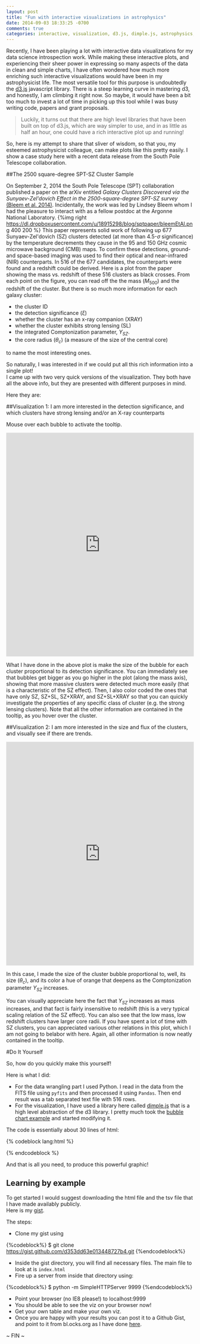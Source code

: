 ```yaml
---
layout: post
title: "Fun with interactive visualizations in astrophysics"
date: 2014-09-03 18:33:25 -0700
comments: true
categories: interactive, visualization, d3.js, dimple.js, astrophysics, pandas
---
```


Recently, I have been playing  a lot with interactive data visualizations for my data science introspection work. While making these interactive plots, and experiencing their sheer power in expressing so many aspects of the data in clean and simple charts, I have often wondered how much more enriching such interactive visualizations would have been in my astrophysicist life. The most versatile tool for this purpose is undoubtedly the [d3.js](http://d3js.org/) javascript library. There is a  steep learning curve in mastering d3, and honestly, I am climbing it right now. So maybe, it would have been a bit  too much to invest a lot of time in picking up this tool while I was busy writing code, papers and grant proposals.  

> Luckily, it turns out that there are high level libraries that have been built on top of d3.js, which are way simpler to use, and in as little as half an hour, one could have a rich interactive plot up and running!  

So, here is my attempt to  share that sliver of wisdom, so that you, my  esteemed astrophysicist colleague, can make plots like this pretty easily. I show a case study here with a recent data release from the South Pole Telescope collaboration. 

 <!--more--> 
 
##The  2500 square-degree SPT-SZ Cluster Sample

On September 2, 2014 the South Pole Telescope (SPT) collaboration published a paper on the arXiv entitled _Galaxy Clusters Discovered via the Sunyaev-Zel'dovich Effect in the 2500-square-degree SPT-SZ survey_ [(Bleem et al. 2014)](http://arxiv.org/abs/1409.0850).  Incidentally, the work was led by Lindsey Bleem  whom I had the pleasure to interact with as  a fellow postdoc at the Argonne National Laboratory. {%img right https://dl.dropboxusercontent.com/u/18915298/blog/sptpaper/bleemEtAl.png   400 200 %}
 This paper represents solid work  of following up 677 Sunyaev-Zel'dovich (SZ) clusters detected (at more than 4.5-$\sigma$ significance) by the temperature decrements they cause in the 95 and 150 GHz cosmic microwave background (CMB) maps. To confirm  these detections,  ground- and space-based imaging  was used to find their optical and near-infrared (NIR) counterparts. In 516 of the 677 candidates, the counterparts were found and a redshift could be derived. Here is a plot from the paper showing the mass vs. redshift of these 516 clusters as black crosses. From each point on the figure, you can read off the the mass ($M_{500}$)  and the redshift of the cluster. But there is so much more information for each galaxy cluster: 
 	
 * the cluster ID
 * the  detection significance ($\xi$)
 * whether the cluster has an x-ray companion (XRAY)
 * whether the cluster exhibits strong lensing (SL)
 * the integrated Comptonization parameter, $Y_{SZ}$. 
 * the  core radius ($\theta_c$)  (a measure of the size of the central core)
 
to name the most interesting ones. 

So naturally, I was interested in  if we could put all this rich information into a single plot!   
I came up with two very quick versions of the visualization. They both have all the above info, but they are presented 
with different purposes in mind. 

Here they are:
	
##Visualization 1: I am more interested in the detection significance, and which clusters have strong lensing and/or an X-ray counterparts

Mouse over each bubble to activate the tooltip. 


<iframe width='100%' height='600' frameborder='0' src='http://bl.ocks.org/datamusing/raw/d353dd63e013448727b4/' allowfullscreen webkitallowfullscreen mozallowfullscreen oallowfullscreen msallowfullscreen></iframe>

What I have done in the above plot is make the size of the bubble for each cluster proportional to its detection significance. You can immediately see that  bubbles get bigger as you go higher in the plot (along the mass axis), showing that more massive clusters were detected much more easily (that is a characteristic of the SZ effect). Then, I also color coded the ones that have only SZ, SZ+SL, SZ+XRAY, and SZ+SL+XRAY so that you can quickly investigate the properties of any specific class of cluster (e.g. the strong lensing clusters). Note that all the other information are contained in the tooltip, as you hover over the cluster. ##Visualization 2: I am more interested in the size and flux of the clusters, and visually see if there are trends.
 

 <iframe width='100%' height='600' frameborder='0' src='http://bl.ocks.org/datamusing/raw/19ed8e9811c11a4ed9be/' allowfullscreen webkitallowfullscreen mozallowfullscreen oallowfullscreen msallowfullscreen></iframe>
 
In this case, I made the size of the cluster bubble proportional to, well, its size ($\theta_c$), and its color a hue of orange that deepens as the Comptonization parameter $Y_{SZ}$  increases. 
	You can visually appreciate here the fact that $Y_{SZ}$ increases as mass increases, and that fact is fairly insensitive to redshift (this is a very typical scaling relation of the SZ effect). You can also see that the low mass, low redshift clusters have larger core radii. If you have spent a lot of time with SZ clusters, you can appreciated various other relations in this plot,
which I am not going to belabor with here. Again, all other information is now neatly contained in the tooltip. 


#Do It Yourself 

So, how do you quickly make this yourself! 

Here is what I did:

* For the data wrangling part I used Python.  I read in the data from the FITS file using ``pyfits`` and then processed it using `Pandas`. Then end result was a tab separated text file with 516 rows. 
* For the visualization, I have used a library here called [dimple.js](http://dimplejs.org/) that is a high level abstraction of the d3 library.  I pretty much took the [bubble chart example](http://dimplejs.org/examples_viewer.html?id=bubbles_standard) and started modifying it. 

The code is essentially about 30 lines of html:

{% codeblock lang:html %}
<div id="chartContainer">
  <script src="http://cdnjs.cloudflare.com/ajax/libs/d3/3.4.11/d3.min.js"></script>
  <script src="http://dimplejs.org/dist/dimple.v2.1.0.min.js"></script>
  <script type="text/javascript">
    var svg = dimple.newSvg("#chartContainer", 750, 500);
    d3.tsv("spt_opt_labels.tsv", function (data) {
      var myChart = new dimple.chart(svg, data);
      myChart.setBounds(95, 25, 600, 445)
      var x = myChart.addMeasureAxis("x", "REDSHIFT");
      var y = myChart.addMeasureAxis("y", "M500 (1e14)");
      var z = myChart.addMeasureAxis("z", "XI");
      var s = myChart.addSeries(["SPT_ID","M500 (1e14)","THETA_CORE","YSZ","XI","LABEL"], dimple.plot.bubble);
      s.getTooltipText = function (e) {
                return [
                    "Cluster ID: " + e.aggField[0],
                    "Mass M500 (x 10^14) = " + parseFloat(e.aggField[1]).toFixed(2),
                    "Core radius: " + parseFloat(e.aggField[2]).toFixed(2),
                    "Y_SZ = " + parseFloat(e.aggField[3]).toExponential(2),
                    "Detection significance = "+parseFloat(e.aggField[4]).toFixed(2)
                ];
      };

      z.overrideMax = 150.0;
      var myLegend = myChart.addLegend(540, 30, 150, 50, "right");
      myLegend.fontSize = "10px";
      myChart.assignColor("SZ+SL+XRAY", "#a6611a",0.8);
      myChart.assignColor("SZ+XRAY", "#dfc27d");
      myChart.assignColor("SZ", "#80cdc1");
      myChart.assignColor("SZ+SL", "#018571");
      myChart.draw();
    });
  </script>
</div>
{% endcodeblock %}

And that is all you need, to produce this powerful graphic!

## Learning by example

To get started I would suggest downloading the html file and the tsv file that I have made availably publicly.  
Here is my [gist](https://gist.github.com/datamusing/d353dd63e013448727b4).

The steps:

* Clone my gist using

{%codeblock%}
 $ git clone https://gist.github.com/d353dd63e013448727b4.git
 {%endcodeblock%}

* Inside the gist directory, you will find all necessary files. The main file to look at is  `index.html`
* Fire up a server from inside that directory using:

{%codeblock%}
 $ python -m SimpleHTTPServer 9999
 {%endcodeblock%}
 
* Point your browser (no IE8 please!) to localhost:9999
* You should be able to see the viz on your browser now! 
* Get your own table and make your own viz. 
* Once you are happy with your results you can post it to a Github Gist, and point to it from bl.ocks.org as I have done [here](http://bl.ocks.org/datamusing/d353dd63e013448727b4). 



~ FIN ~ 

 

